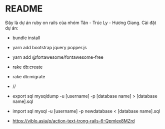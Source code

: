 # README

Đây là dự án ruby on rails của nhóm Tân - Trúc Ly - Hương Giang. 
Cài đặt dự án:
* bundle install

* yarn add bootstrap jquery popper.js

* yarn add @fortawesome/fontawesome-free

* rake db:create

* rake db:migrate

* //
* export sql mysqldump -u [username] -p [database name] > [database name].sql
* import sql mysql -u [username] -p newdatabase < [database name].sql

* https://viblo.asia/p/action-text-trong-rails-6-Qpmlex8MZrd


